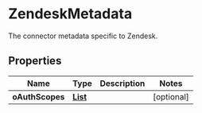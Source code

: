 

# ZendeskMetadata

 The connector metadata specific to Zendesk. 

## Properties

| Name | Type | Description | Notes |
|------------ | ------------- | ------------- | -------------|
|**oAuthScopes** | [**List**](List.md) |  |  [optional] |



